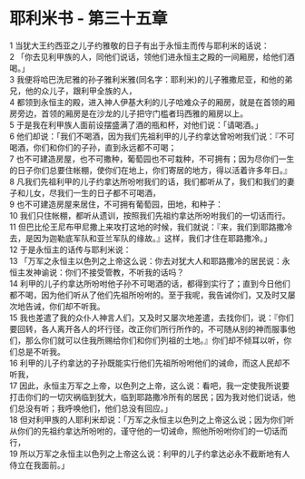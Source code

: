 # 耶利米书 - 第三十五章
  
 1 当犹大王约西亚之儿子约雅敬的日子有出于永恒主而传与耶利米的话说：  
 2 「你去见利甲族的人，同他们说话，领他们进永恒主之殿的一间厢房，给他们酒喝。」  
 3 我便将哈巴洗尼雅的孙子雅利米雅(同名字：耶利米)的儿子雅撒尼亚，和他的弟兄，他的众儿子，跟利甲全族的人，  
 4 都领到永恒主的殿，进入神人伊基大利的儿子哈难众子的厢房，就是在首领的厢房旁边，首领的厢房是在沙龙的儿子把守门槛者玛西雅的厢房以上。  
 5 于是我在利甲族人面前设摆盛满了酒的瓶和杯，对他们说：「请喝酒。」  
 6 他们却说：「我们不喝酒，因为我们先祖利甲的儿子约拿达曾吩咐我们说：『不可喝酒，你们和你们的子孙，直到永远都不可喝；  
 7 也不可建造房屋，也不可撒种，葡萄园也不可栽种，不可拥有；因为尽你们一生的日子你们总要住帐棚，使你们在地上，你们寄居的地方，得以活着许多年日。』  
 8 凡我们先祖利甲的儿子约拿达所吩咐我们的话，我们都听从了，我们和我们的妻子和儿女，尽我们一生的日子都不可喝酒，  
 9 也不可建造房屋来居住，不可拥有葡萄园，田地，和种子：  
 10 我们只住帐棚，都听从遗训，按照我们先祖约拿达所吩咐我们的一切话而行。  
 11 但巴比伦王尼布甲尼撒上来攻打这地的时候，我们就说：『来，我们到耶路撒冷去，是因为迦勒底军队和亚兰军队的缘故。』这样，我们才住在耶路撒冷。」  
 12 于是永恒主的话传与耶利米说：  
 13 「万军之永恒主以色列之上帝这么说：你去对犹大人和耶路撒冷的居民说：永恒主发神谕说：你们不接受管教，不听我的话吗？  
 14 利甲的儿子约拿达所吩咐他子孙不可喝酒的话，都得到实行了；直到今日他们都不喝，因为他们听从了他们先祖所吩咐的。至于我呢，我告诫你们，又及时又屡次地告诫，你们却不听我。  
 15 我也差遣了我的众仆人神言人们，又及时又屡次地差遣，去找你们，说：『你们要回转，各人离开各人的坏行径，改正你们所行所作的，不可随从别的神而服事他们，那么你们就可以住我所赐给你们和你们列祖的土地。』你们却不倾耳以听，你们总是不听我。  
 16 利甲的儿子约拿达的子孙既能实行他们先祖所吩咐他们的诫命，而这人民却不听我，  
 17 因此，永恒主万军之上帝，以色列之上帝，这么说：看吧，我一定使我所说要打击你们的一切灾祸临到犹大，临到耶路撒冷所有的居民；因为我对他们说话，他们总没有听；我呼唤他们，他们总没有回应。」  
 18 但对利甲族的人耶利米却说：「万军之永恒主以色列之上帝这么说；因为你们听从你们的先祖约拿达所吩咐的，谨守他的一切诫命，照他所吩咐你们的一切话而行，  
 19 所以万军之永恒主以色列之上帝这么说：利甲的儿子约拿达必永不截断地有人侍立在我面前。」